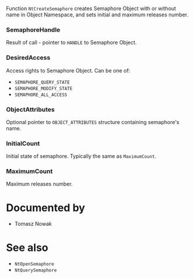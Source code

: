 Function `NtCreateSemaphore` creates Semaphore Object with or without name in Object Namespace, and sets initial and maximum releases number.

### SemaphoreHandle

Result of call - pointer to `HANDLE` to Semaphore Object.

### DesiredAccess

Access rights to Semaphore Object. Can be one of:

* `SEMAPHORE_QUERY_STATE`
* `SEMAPHORE_MODIFY_STATE`
* `SEMAPHORE_ALL_ACCESS`

### ObjectAttributes

Optional pointer to `OBJECT_ATTRIBUTES` structure containing semaphore's name.

### InitialCount

Initial state of semaphore. Typically the same as `MaximumCount`.

### MaximumCount

Maximum releases number.

# Documented by

* Tomasz Nowak

# See also

* `NtOpenSemaphore`
* `NtQuerySemaphore`
